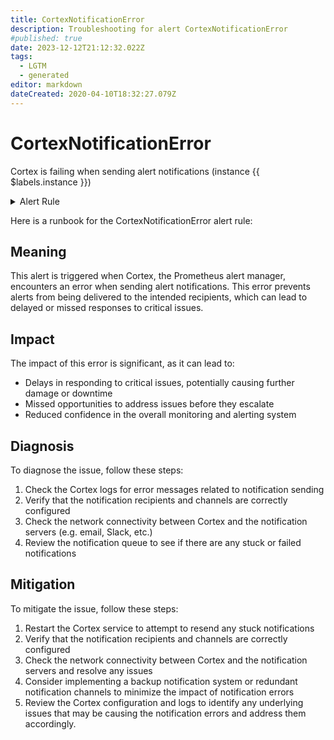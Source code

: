 ```yaml
---
title: CortexNotificationError
description: Troubleshooting for alert CortexNotificationError
#published: true
date: 2023-12-12T21:12:32.022Z
tags: 
  - LGTM
  - generated
editor: markdown
dateCreated: 2020-04-10T18:32:27.079Z
---
```


# CortexNotificationError

Cortex is failing when sending alert notifications (instance {{ $labels.instance }})

<details>
  <summary>Alert Rule</summary>

{{% rule "cortex/cortex-internal.yml" "CortexNotificationError" %}}

{{% comment %}}

```yaml
alert: CortexNotificationError
expr: rate(cortex_prometheus_notifications_errors_total[5m]) > 0
for: 0m
labels:
    severity: critical
annotations:
    summary: Cortex notification error (instance {{ $labels.instance }})
    description: |-
        Cortex is failing when sending alert notifications (instance {{ $labels.instance }})
          VALUE = {{ $value }}
          LABELS = {{ $labels }}
    runbook: https://github.com/srerun/prometheus-alerts/blob/main/content/runbooks/cortex-internal/CortexNotificationError.md

```

{{% /comment %}}

</details>


Here is a runbook for the CortexNotificationError alert rule:

## Meaning

This alert is triggered when Cortex, the Prometheus alert manager, encounters an error when sending alert notifications. This error prevents alerts from being delivered to the intended recipients, which can lead to delayed or missed responses to critical issues.

## Impact

The impact of this error is significant, as it can lead to:

* Delays in responding to critical issues, potentially causing further damage or downtime
* Missed opportunities to address issues before they escalate
* Reduced confidence in the overall monitoring and alerting system

## Diagnosis

To diagnose the issue, follow these steps:

1. Check the Cortex logs for error messages related to notification sending
2. Verify that the notification recipients and channels are correctly configured
3. Check the network connectivity between Cortex and the notification servers (e.g. email, Slack, etc.)
4. Review the notification queue to see if there are any stuck or failed notifications

## Mitigation

To mitigate the issue, follow these steps:

1. Restart the Cortex service to attempt to resend any stuck notifications
2. Verify that the notification recipients and channels are correctly configured
3. Check the network connectivity between Cortex and the notification servers and resolve any issues
4. Consider implementing a backup notification system or redundant notification channels to minimize the impact of notification errors
5. Review the Cortex configuration and logs to identify any underlying issues that may be causing the notification errors and address them accordingly.